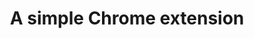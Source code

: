 ---
layout: feature
title: A simple Chrome extension
excerpt: "Download and install it directly on your Chrome browser."
categories: apispots/swaggered
tags: [chrome,extension]
image:
  thumb: apispots/swaggered/img/chrome-ext.png
comments: true
share: false
---